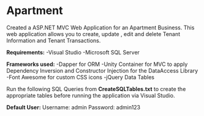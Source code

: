 # Apartment
Created a ASP.NET MVC Web Application for an Apartment Business. This web application allows you to create, update , edit and delete Tenant Information and Tenant Transactions.

**Requirements:**
-Visual Studio
-Microsoft SQL Server

**Frameworks used:**
 -Dapper for ORM
 -Unity Container for MVC to apply Dependency Inversion and Constructor Injection for the DataAccess Library
 -Font Awesome for custom CSS icons
 -jQuery Data Tables

Run the following SQL Queries from **CreateSQLTables.txt** to create the appropriate tables before running the application via Visual Studio.

**Default User:**
Username: admin
Password: admin123
